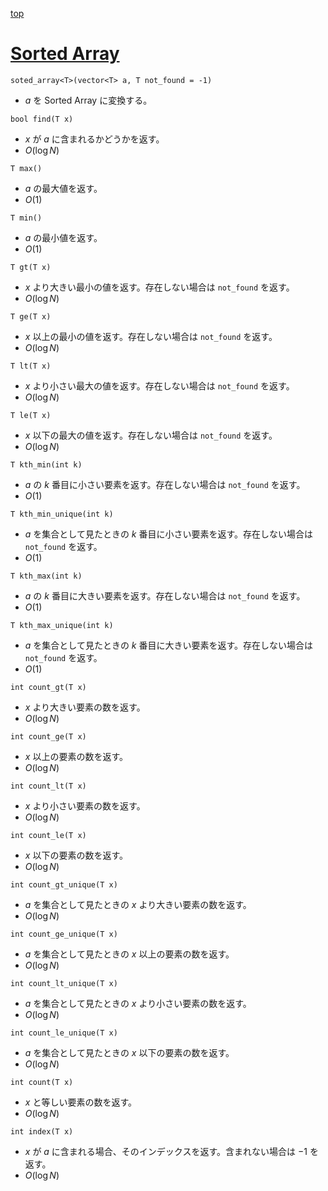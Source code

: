 [top](../README.md)

# [Sorted Array](./sorted_arra.hpp)

`soted_array<T>(vector<T> a, T not_found = -1)`
- $a$ を Sorted Array に変換する。

`bool find(T x)`
- $x$ が $a$ に含まれるかどうかを返す。
- $O(\log N)$

`T max()`
- $a$ の最大値を返す。
- $O(1)$

`T min()`
- $a$ の最小値を返す。
- $O(1)$

`T gt(T x)`
- $x$ より大きい最小の値を返す。存在しない場合は `not_found` を返す。
- $O(\log N)$

`T ge(T x)`
- $x$ 以上の最小の値を返す。存在しない場合は `not_found` を返す。
- $O(\log N)$

`T lt(T x)`
- $x$ より小さい最大の値を返す。存在しない場合は `not_found` を返す。
- $O(\log N)$

`T le(T x)`
- $x$ 以下の最大の値を返す。存在しない場合は `not_found` を返す。
- $O(\log N)$

`T kth_min(int k)`
- $a$ の $k$ 番目に小さい要素を返す。存在しない場合は `not_found` を返す。
- $O(1)$

`T kth_min_unique(int k)`
- $a$ を集合として見たときの $k$ 番目に小さい要素を返す。存在しない場合は `not_found` を返す。
- $O(1)$

`T kth_max(int k)`
- $a$ の $k$ 番目に大きい要素を返す。存在しない場合は `not_found` を返す。
- $O(1)$

`T kth_max_unique(int k)`
- $a$ を集合として見たときの $k$ 番目に大きい要素を返す。存在しない場合は `not_found` を返す。
- $O(1)$

`int count_gt(T x)`
- $x$ より大きい要素の数を返す。
- $O(\log N)$

`int count_ge(T x)`
- $x$ 以上の要素の数を返す。
- $O(\log N)$

`int count_lt(T x)`
- $x$ より小さい要素の数を返す。
- $O(\log N)$

`int count_le(T x)`
- $x$ 以下の要素の数を返す。
- $O(\log N)$

`int count_gt_unique(T x)`
- $a$ を集合として見たときの $x$ より大きい要素の数を返す。 
- $O(\log N)$

`int count_ge_unique(T x)`
- $a$ を集合として見たときの $x$ 以上の要素の数を返す。
- $O(\log N)$

`int count_lt_unique(T x)`
- $a$ を集合として見たときの $x$ より小さい要素の数を返す。
- $O(\log N)$

`int count_le_unique(T x)`
- $a$ を集合として見たときの $x$ 以下の要素の数を返す。
- $O(\log N)$

`int count(T x)`
- $x$ と等しい要素の数を返す。
- $O(\log N)$

`int index(T x)`
- $x$ が $a$ に含まれる場合、そのインデックスを返す。含まれない場合は $-1$ を返す。
- $O(\log N)$